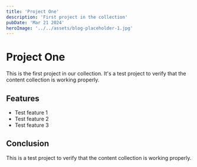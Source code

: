 ```yaml
---
title: 'Project One'
description: 'First project in the collection'
pubDate: 'Mar 21 2024'
heroImage: '../../assets/blog-placeholder-1.jpg'
---
```


# Project One

This is the first project in our collection. It's a test project to verify that the content collection is working properly.

## Features

- Test feature 1
- Test feature 2
- Test feature 3

## Conclusion

This is a test project to verify that the content collection is working properly. 